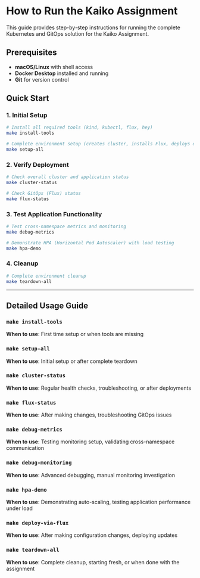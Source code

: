 # How to Run the Kaiko Assignment

This guide provides step-by-step instructions for running the complete Kubernetes and GitOps solution for the Kaiko Assignment.

## Prerequisites

- **macOS/Linux** with shell access
- **Docker Desktop** installed and running
- **Git** for version control

## Quick Start

### 1. Initial Setup
```bash
# Install all required tools (kind, kubectl, flux, hey)
make install-tools

# Complete environment setup (creates cluster, installs Flux, deploys everything)
make setup-all
```

### 2. Verify Deployment
```bash
# Check overall cluster and application status
make cluster-status

# Check GitOps (Flux) status
make flux-status
```

### 3. Test Application Functionality
```bash
# Test cross-namespace metrics and monitoring
make debug-metrics

# Demonstrate HPA (Horizontal Pod Autoscaler) with load testing
make hpa-demo
```

### 4. Cleanup
```bash
# Complete environment cleanup
make teardown-all
```

---

## Detailed Usage Guide

### `make install-tools`
**When to use**: First time setup or when tools are missing

### `make setup-all`
**When to use**: Initial setup or after complete teardown

### `make cluster-status`
**When to use**: Regular health checks, troubleshooting, or after deployments

### `make flux-status`
**When to use**: After making changes, troubleshooting GitOps issues

### `make debug-metrics`
**When to use**: Testing monitoring setup, validating cross-namespace communication

### `make debug-monitoring`
**When to use**: Advanced debugging, manual monitoring investigation

### `make hpa-demo`
**When to use**: Demonstrating auto-scaling, testing application performance under load

### `make deploy-via-flux`
**When to use**: After making configuration changes, deploying updates

### `make teardown-all`
**When to use**: Complete cleanup, starting fresh, or when done with the assignment
